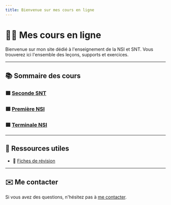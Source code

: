 ```yaml
---
title: Bienvenue sur mes cours en ligne
---
```


# 👩‍🏫 Mes cours en ligne

Bienvenue sur mon site dédié à l'enseignement de la NSI et SNT. Vous trouverez ici l'ensemble des leçons, supports et exercices.

---

## 📚 Sommaire des cours

### 🟩 [Seconde SNT](./cours_seconde/seconde.md)

### 🟥 [Première NSI ](./cours_premiere/premiere.md)

### 🟦 [Terminale NSI](./cours_terminale/terminale.md)

---

## 📂 Ressources utiles
- 📖 [Fiches de révision](./fiches.md)

---

## ✉️ Me contacter
Si vous avez des questions, n'hésitez pas à [me contacter](Mathieu.Cardoso@ac-montpellier.fr).

